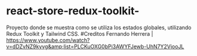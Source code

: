 # react-store-redux-toolkit-
Proyecto donde se muestra como se utiliza los estados globales, utilizando Redux Toolkit y Tailwind CSS.
#Creditos
Fernando Herrera | https://www.youtube.com/watch?v=dDZvNZ9kyvg&amp;list=PLCKuOXG0bPi3AWYFJewb-UhN7Y2VjooJL
